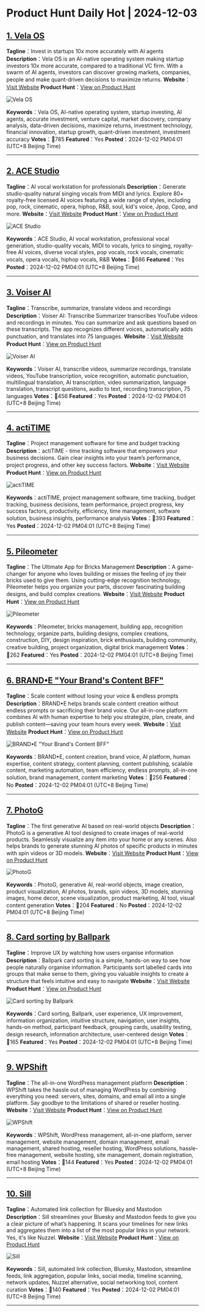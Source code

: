 # Product Hunt Daily Hot | 2024-12-03

## [1. Vela OS](https://www.producthunt.com/posts/vela-os?utm_campaign=producthunt-api&utm_medium=api-v2&utm_source=Application%3A+phtrends+%28ID%3A+147529%29)
**Tagline**：Invest in startups 10x more accurately with AI agents
**Description**：Vela OS is an AI-native operating system making startup investors 10x more accurate, compared to a traditional VC firm. With a swarm of AI agents, investors can discover growing markets, companies, people and make quant-driven decisions to maximize returns.
**Website**：[Visit Website](https://www.producthunt.com/r/HCMXBAJASIZCNB?utm_campaign=producthunt-api&utm_medium=api-v2&utm_source=Application%3A+phtrends+%28ID%3A+147529%29)
**Product Hunt**：[View on Product Hunt](https://www.producthunt.com/posts/vela-os?utm_campaign=producthunt-api&utm_medium=api-v2&utm_source=Application%3A+phtrends+%28ID%3A+147529%29)

![Vela OS](https://ph-files.imgix.net/e5404519-9c0b-4cd4-935b-e574b85d7bb7.png?auto=format&fit=crop&frame=1&h=512&w=1024)

**Keywords**：Vela OS, AI-native operating system, startup investing, AI agents, accurate investment, venture capital, market discovery, company analysis, data-driven decisions, maximize returns, investment technology, financial innovation, startup growth, quant-driven investment, investment accuracy
**Votes**：🔺785
**Featured**：Yes
**Posted**：2024-12-02 PM04:01 (UTC+8 Beijing Time)

---

## [2. ACE Studio](https://www.producthunt.com/posts/ace-studio-2?utm_campaign=producthunt-api&utm_medium=api-v2&utm_source=Application%3A+phtrends+%28ID%3A+147529%29)
**Tagline**：AI vocal workstation for professionals
**Description**：Generate studio-quality natural singing vocals from MIDI and lyrics. Explore 80+ royalty-free licensed AI voices featuring a wide range of styles, including pop, rock, cinematic, opera, hiphop, R&B, soul, kid's voice, Jpop, Cpop, and more.
**Website**：[Visit Website](https://www.producthunt.com/r/VQA7J7FTRAVSNJ?utm_campaign=producthunt-api&utm_medium=api-v2&utm_source=Application%3A+phtrends+%28ID%3A+147529%29)
**Product Hunt**：[View on Product Hunt](https://www.producthunt.com/posts/ace-studio-2?utm_campaign=producthunt-api&utm_medium=api-v2&utm_source=Application%3A+phtrends+%28ID%3A+147529%29)

![ACE Studio](https://ph-files.imgix.net/3d69af15-ad0d-4655-b25e-b19ad89ff97f.png?auto=format&fit=crop&frame=1&h=512&w=1024)

**Keywords**：ACE Studio, AI vocal workstation, professional vocal generation, studio-quality vocals, MIDI to vocals, lyrics to singing, royalty-free AI voices, diverse vocal styles, pop vocals, rock vocals, cinematic vocals, opera vocals, hiphop vocals, R&B
**Votes**：🔺686
**Featured**：Yes
**Posted**：2024-12-02 PM04:01 (UTC+8 Beijing Time)

---

## [3. Voiser AI ](https://www.producthunt.com/posts/voiser-ai?utm_campaign=producthunt-api&utm_medium=api-v2&utm_source=Application%3A+phtrends+%28ID%3A+147529%29)
**Tagline**：Transcribe, summarize, translate videos and recordings
**Description**：Voiser AI: Transcribe Summarizer transcribes YouTube videos and recordings in minutes. You can summarize and ask questions based on these transcripts. The app recognizes different voices, automatically adds punctuation, and translates into 75 languages.
**Website**：[Visit Website](https://www.producthunt.com/r/LQCYDKNWVI7RUB?utm_campaign=producthunt-api&utm_medium=api-v2&utm_source=Application%3A+phtrends+%28ID%3A+147529%29)
**Product Hunt**：[View on Product Hunt](https://www.producthunt.com/posts/voiser-ai?utm_campaign=producthunt-api&utm_medium=api-v2&utm_source=Application%3A+phtrends+%28ID%3A+147529%29)

![Voiser AI ](https://ph-files.imgix.net/db4b3c9a-872b-417a-8620-81e4605815b3.jpeg?auto=format&fit=crop&frame=1&h=512&w=1024)

**Keywords**：Voiser AI, transcribe videos, summarize recordings, translate videos, YouTube transcription, voice recognition, automatic punctuation, multilingual translation, AI transcription, video summarization, language translation, transcript questions, audio to text, recording transcription, 75 languages
**Votes**：🔺456
**Featured**：Yes
**Posted**：2024-12-02 PM04:01 (UTC+8 Beijing Time)

---

## [4. actiTIME](https://www.producthunt.com/posts/actitime-2?utm_campaign=producthunt-api&utm_medium=api-v2&utm_source=Application%3A+phtrends+%28ID%3A+147529%29)
**Tagline**：Project management software for time and budget tracking
**Description**：actiTIME - time tracking software that empowers your business decisions. Gain clear insights into your team’s performance, project progress, and other key success factors.
**Website**：[Visit Website](https://www.producthunt.com/r/FZ43XJ4WRGTONN?utm_campaign=producthunt-api&utm_medium=api-v2&utm_source=Application%3A+phtrends+%28ID%3A+147529%29)
**Product Hunt**：[View on Product Hunt](https://www.producthunt.com/posts/actitime-2?utm_campaign=producthunt-api&utm_medium=api-v2&utm_source=Application%3A+phtrends+%28ID%3A+147529%29)

![actiTIME](https://ph-files.imgix.net/1eccc192-fba8-42f4-80f9-295c8583bd84.png?auto=format&fit=crop&frame=1&h=512&w=1024)

**Keywords**：actiTIME, project management software, time tracking, budget tracking, business decisions, team performance, project progress, key success factors, productivity, efficiency, time management, software solution, business insights, performance analysis
**Votes**：🔺393
**Featured**：Yes
**Posted**：2024-12-02 PM04:01 (UTC+8 Beijing Time)

---

## [5. Pileometer](https://www.producthunt.com/posts/pileometer?utm_campaign=producthunt-api&utm_medium=api-v2&utm_source=Application%3A+phtrends+%28ID%3A+147529%29)
**Tagline**：The Ultimate App for Bricks Management
**Description**：A game-changer for anyone who loves building or misses the feeling of joy their bricks used to give them. Using cutting-edge recognition technology, Pileometer helps you organize your parts, discover fascinating building designs, and build complex creations.
**Website**：[Visit Website](https://www.producthunt.com/r/WW6ANVGZOY3SOZ?utm_campaign=producthunt-api&utm_medium=api-v2&utm_source=Application%3A+phtrends+%28ID%3A+147529%29)
**Product Hunt**：[View on Product Hunt](https://www.producthunt.com/posts/pileometer?utm_campaign=producthunt-api&utm_medium=api-v2&utm_source=Application%3A+phtrends+%28ID%3A+147529%29)

![Pileometer](https://ph-files.imgix.net/fe6e0a40-bd5e-46b9-b51d-bcf99451277c.png?auto=format&fit=crop&frame=1&h=512&w=1024)

**Keywords**：Pileometer, bricks management, building app, recognition technology, organize parts, building designs, complex creations, construction, DIY, design inspiration, brick enthusiasts, building community, creative building, project organization, digital brick management
**Votes**：🔺262
**Featured**：Yes
**Posted**：2024-12-02 PM04:01 (UTC+8 Beijing Time)

---

## [6. BRAND•E "Your Brand's Content BFF"](https://www.producthunt.com/posts/brand-e-your-brand-s-content-bff?utm_campaign=producthunt-api&utm_medium=api-v2&utm_source=Application%3A+phtrends+%28ID%3A+147529%29)
**Tagline**：Scale content without losing your voice & endless prompts
**Description**：BRAND•E helps brands scale content creation without endless prompts or sacrificing their brand voice. Our all-in-one platform combines AI with human expertise to help you strategize, plan, create, and publish content—saving your team hours every week.
**Website**：[Visit Website](https://www.producthunt.com/r/MCSQKHCC3YFD2N?utm_campaign=producthunt-api&utm_medium=api-v2&utm_source=Application%3A+phtrends+%28ID%3A+147529%29)
**Product Hunt**：[View on Product Hunt](https://www.producthunt.com/posts/brand-e-your-brand-s-content-bff?utm_campaign=producthunt-api&utm_medium=api-v2&utm_source=Application%3A+phtrends+%28ID%3A+147529%29)

![BRAND•E "Your Brand's Content BFF"](https://ph-files.imgix.net/09a3bc82-52ba-4c36-927d-777a9166a10c.jpeg?auto=format&fit=crop&frame=1&h=512&w=1024)

**Keywords**：BRAND•E, content creation, brand voice, AI platform, human expertise, content strategy, content planning, content publishing, scalable content, marketing automation, team efficiency, endless prompts, all-in-one solution, brand management, content marketing
**Votes**：🔺256
**Featured**：No
**Posted**：2024-12-02 PM04:01 (UTC+8 Beijing Time)

---

## [7. PhotoG](https://www.producthunt.com/posts/photog?utm_campaign=producthunt-api&utm_medium=api-v2&utm_source=Application%3A+phtrends+%28ID%3A+147529%29)
**Tagline**：The first generative AI based on real-world objects
**Description**：PhotoG is a generative AI tool designed to create images of real-world products. Seamlessly visualize any item into your home or any scenes. Also helps brands to generate stunning AI photos of specific products in minutes with spin videos or 3D models.
**Website**：[Visit Website](https://www.producthunt.com/r/JV7OJ4XNHIB3CK?utm_campaign=producthunt-api&utm_medium=api-v2&utm_source=Application%3A+phtrends+%28ID%3A+147529%29)
**Product Hunt**：[View on Product Hunt](https://www.producthunt.com/posts/photog?utm_campaign=producthunt-api&utm_medium=api-v2&utm_source=Application%3A+phtrends+%28ID%3A+147529%29)

![PhotoG](https://ph-files.imgix.net/b328be11-2aab-4f40-80f0-b0de1619dab1.jpeg?auto=format&fit=crop&frame=1&h=512&w=1024)

**Keywords**：PhotoG, generative AI, real-world objects, image creation, product visualization, AI photos, brands, spin videos, 3D models, stunning images, home decor, scene visualization, product marketing, AI tool, visual content generation
**Votes**：🔺204
**Featured**：No
**Posted**：2024-12-02 PM04:01 (UTC+8 Beijing Time)

---

## [8. Card sorting by Ballpark](https://www.producthunt.com/posts/card-sorting-by-ballpark?utm_campaign=producthunt-api&utm_medium=api-v2&utm_source=Application%3A+phtrends+%28ID%3A+147529%29)
**Tagline**：Improve UX by watching how users organise information
**Description**：Ballpark card sorting is a simple, hands-on way to see how people naturally organise information. Participants sort labelled cards into groups that make sense to them, giving you valuable insights to create a structure that feels intuitive and easy to navigate
**Website**：[Visit Website](https://www.producthunt.com/r/QCFH6LX4ZM5M62?utm_campaign=producthunt-api&utm_medium=api-v2&utm_source=Application%3A+phtrends+%28ID%3A+147529%29)
**Product Hunt**：[View on Product Hunt](https://www.producthunt.com/posts/card-sorting-by-ballpark?utm_campaign=producthunt-api&utm_medium=api-v2&utm_source=Application%3A+phtrends+%28ID%3A+147529%29)

![Card sorting by Ballpark](https://ph-files.imgix.net/07302bf9-c22a-4f74-b9ea-85cc07cbf9b0.png?auto=format&fit=crop&frame=1&h=512&w=1024)

**Keywords**：Card sorting, Ballpark, user experience, UX improvement, information organization, intuitive structure, navigation, user insights, hands-on method, participant feedback, grouping cards, usability testing, design research, information architecture, user-centered design
**Votes**：🔺165
**Featured**：Yes
**Posted**：2024-12-02 PM04:01 (UTC+8 Beijing Time)

---

## [9. WPShift](https://www.producthunt.com/posts/wpshift?utm_campaign=producthunt-api&utm_medium=api-v2&utm_source=Application%3A+phtrends+%28ID%3A+147529%29)
**Tagline**：The all-in-one WordPress management platform
**Description**：WPShift takes the hassle out of managing WordPress by combining everything you need: servers, sites, domains, and email all into a single platform. Say goodbye to the limitations of shared or reseller hosting.
**Website**：[Visit Website](https://www.producthunt.com/r/FR3SULGFNOLKJZ?utm_campaign=producthunt-api&utm_medium=api-v2&utm_source=Application%3A+phtrends+%28ID%3A+147529%29)
**Product Hunt**：[View on Product Hunt](https://www.producthunt.com/posts/wpshift?utm_campaign=producthunt-api&utm_medium=api-v2&utm_source=Application%3A+phtrends+%28ID%3A+147529%29)

![WPShift](https://ph-files.imgix.net/6e893fde-b7de-458f-ae98-6ad16691fc47.png?auto=format&fit=crop&frame=1&h=512&w=1024)

**Keywords**：WPShift, WordPress management, all-in-one platform, server management, website management, domain management, email management, shared hosting, reseller hosting, WordPress solutions, hassle-free management, website hosting, site management, domain registration, email hosting
**Votes**：🔺144
**Featured**：Yes
**Posted**：2024-12-02 PM04:01 (UTC+8 Beijing Time)

---

## [10. Sill](https://www.producthunt.com/posts/sill?utm_campaign=producthunt-api&utm_medium=api-v2&utm_source=Application%3A+phtrends+%28ID%3A+147529%29)
**Tagline**：Automated link collection for Bluesky and Mastodon
**Description**：Sill streamlines your Bluesky and Mastodon feeds to give you a clear picture of what’s happening. It scans your timelines for new links and aggregates them into a list of the most popular links in your network. Yes, it's like Nuzzel.
**Website**：[Visit Website](https://www.producthunt.com/r/WUANPSQ7IXQA5T?utm_campaign=producthunt-api&utm_medium=api-v2&utm_source=Application%3A+phtrends+%28ID%3A+147529%29)
**Product Hunt**：[View on Product Hunt](https://www.producthunt.com/posts/sill?utm_campaign=producthunt-api&utm_medium=api-v2&utm_source=Application%3A+phtrends+%28ID%3A+147529%29)

![Sill](https://ph-files.imgix.net/2da1ec42-ab4e-41f2-91df-f373e0354e8f.png?auto=format&fit=crop&frame=1&h=512&w=1024)

**Keywords**：Sill, automated link collection, Bluesky, Mastodon, streamline feeds, link aggregation, popular links, social media, timeline scanning, network updates, Nuzzel alternative, social networking tool, content curation
**Votes**：🔺140
**Featured**：Yes
**Posted**：2024-12-02 PM04:01 (UTC+8 Beijing Time)

---

